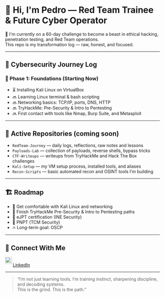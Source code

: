 <h1>👋 Hi, I'm Pedro — Red Team Trainee & Future Cyber Operator</h1>

🎯 I'm currently on a 60-day challenge to become a beast in ethical hacking, penetration testing, and Red Team operations.  
This repo is my transformation log — raw, honest, and focused.

---

## 🧠 Cybersecurity Journey Log

### 🔐 Phase 1: Foundations (Starting Now)
- ⏳ Installing Kali Linux on VirtualBox
- 🔜 Learning Linux terminal & bash scripting
- 🔜 Networking basics: TCP/IP, ports, DNS, HTTP
- 🔜 TryHackMe: Pre-Security & Intro to Pentesting
- 🔜 First contact with tools like Nmap, Burp Suite, and Metasploit

---

## 💾 Active Repositories (coming soon)

- `RedTeam-Journey` — daily logs, reflections, raw notes and lessons  
- `Payloads-Lab` — collection of payloads, reverse shells, bypass tricks  
- `CTF-Writeups` — writeups from TryHackMe and Hack The Box challenges  
- `Kali-Setup` — my VM setup process, installed tools, and aliases  
- `Recon-Scripts` — basic automated recon and OSINT tools I'm building

---

## 🏗️ Roadmap
- 🎯 Get comfortable with Kali Linux and networking
- 🧠 Finish TryHackMe Pre-Security & Intro to Pentesting paths
- 🧪 eJPT certification (INE Security)
- 🧠 PNPT (TCM Security)
- 🔥 Long-term goal: OSCP

---

## 💬 Connect With Me

[<img align="left" alt="Pedro | LinkedIn" width="22px" src="https://cdn.jsdelivr.net/npm/simple-icons@v3/icons/linkedin.svg" />](https://www.linkedin.com/in/pedro-reyes-3822b219a)  
[LinkedIn](https://www.linkedin.com/in/pedro-reyes-3822b219a)

---

> “I’m not just learning tools. I’m training instinct, sharpening discipline, and decoding systems.  
> This is the grind. This is the path.”

